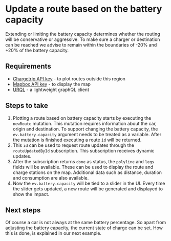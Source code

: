 # Update a route based on the battery capacity

Extending or limiting the battery capacity determines whether the routing will be conservative or aggressive. To make sure a charger or destination can be reached we advise to remain within the boundaries of -20% and +20% of the battery capacity.

## Requirements

- [Chargetrip API key](https://account.chargetrip.com) - to plot routes outside this region
- [Mapbox API key](https://www.mapbox.com) - to display the map
- [URQL](https://formidable.com/open-source/urql/) - a lightweight graphQL client

## Steps to take

1. Plotting a route based on battery capacity starts by executing the `newRoute` mutation. This mutation requires information about the car, origin and destination. To support changing the battery capacity, the `ev.battery.capacity` argument needs to be treated as a variable. After the mutation is finished executing a route `id` will be returned.
2. This `id` can be used to request route updates through the `routeUpdatedById` subscription. This subscription receives dynamic updates.
3. After the subscription returns `done` as status, the `polyline` and `legs` fields will be available. These can be used to display the route and charge stations on the map. Additional data such as distance, duration and consumption are also available.
4. Now the `ev.battery.capacity` will be tied to a slider in the UI. Every time the slider gets updated, a new route will be generated and displayed to show the impact.

## Next steps

Of course a car is not always at the same battery percentage. So apart from adjusting the battery capacity, the current state of charge can be set. How this is done, is explained in our next example.
